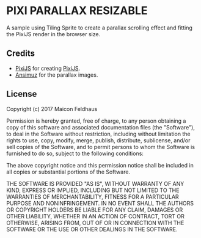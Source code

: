 # PIXI PARALLAX RESIZABLE
A sample using Tiling Sprite to create a parallax scrolling effect and fitting the PixiJS render in the browser size.

## Credits

+ [PixiJS](https://github.com/pixijs) for creating
  [PixiJS](https://github.com/pixijs/pixi.js).
+ [Ansimuz](http://ansimuz.com/site/) for the parallax images.

## License
Copyright (c) 2017 Maicon Feldhaus

Permission is hereby granted, free of charge, to any person obtaining a copy of this software and associated documentation files (the "Software"), to deal in the Software without restriction, including without limitation the rights to use, copy, modify, merge, publish, distribute, sublicense, and/or sell copies of the Software, and to permit persons to whom the Software is furnished to do so, subject to the following conditions:

The above copyright notice and this permission notice shall be included in all copies or substantial portions of the Software.

THE SOFTWARE IS PROVIDED "AS IS", WITHOUT WARRANTY OF ANY KIND, EXPRESS OR IMPLIED, INCLUDING BUT NOT LIMITED TO THE WARRANTIES OF MERCHANTABILITY, FITNESS FOR A PARTICULAR PURPOSE AND NONINFRINGEMENT. IN NO EVENT SHALL THE AUTHORS OR COPYRIGHT HOLDERS BE LIABLE FOR ANY CLAIM, DAMAGES OR OTHER LIABILITY, WHETHER IN AN ACTION OF CONTRACT, TORT OR OTHERWISE, ARISING FROM, OUT OF OR IN CONNECTION WITH THE SOFTWARE OR THE USE OR OTHER DEALINGS IN THE SOFTWARE.
